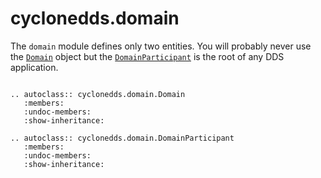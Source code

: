 # cyclonedds.domain

The `domain` module defines only two entities. You will probably never use the [`Domain`](cyclonedds.domain.Domain) object but the [`DomainParticipant`](cyclonedds.domain.DomainParticipant) is the root of any DDS application.


```{eval-rst}

.. autoclass:: cyclonedds.domain.Domain
   :members:
   :undoc-members:
   :show-inheritance:

.. autoclass:: cyclonedds.domain.DomainParticipant
   :members:
   :undoc-members:
   :show-inheritance:

```
